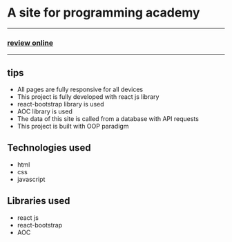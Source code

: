 <h1>A site for programming academy</h1>

<hr>

<h3>
  <a href="https://programming-academy-chi.vercel.app/">review online</a>
</h3>

<hr>

<h2>tips</h2>

- <span>All pages are fully responsive for all devices</span>
- <span>This project is fully developed with react js library</span>
- <span>react-bootstrap library is used</span>
- <span>AOC library is used</span>
- <span>The data of this site is called from a database with API requests</span>
- <span>This project is built with OOP paradigm</span>

<h2>Technologies used</h2>

- <span>html</span>
- <span>css</span>
- <span>javascript</span>

<h2>Libraries used</h2>

- <span>react js</span>
- <span>react-bootstrap</span>
- <span>AOC</span>
